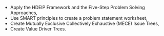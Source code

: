 + Apply the HDEIP Framework and the Five-Step Problem Solving Approaches,
+ Use SMART principles to create a problem statement worksheet,
+ Create Mutually Exclusive Collectively Exhaustive (MECE) Issue Trees,
+ Create Value Driver Trees.
